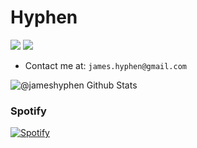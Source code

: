 # Hyphen 


[![](https://vistr.dev/badge?repo=jameshyphen.jameshyphen&corners=square)](https://github.com/jameshyphen)
[![](https://img.shields.io/badge/-James%20Hyphen-blue?style=flat-square&logo=Linkedin&logoColor=white&link=https://www.linkedin.com/in/dzhemaptula/)](https://www.linkedin.com/in/dzhemaptula/)

- Contact me at: `james.hyphen@gmail.com`

<img alt="@jameshyphen Github Stats" src="https://github-readme-stats.codestackr.vercel.app/api?username=jameshyphen&theme=onedark&show_icons=true&hide_border=true" />


### Spotify
[![Spotify](https://jameshyphen-spotify-now-playing.vercel.app/api/spotify-playing)](https://open.spotify.com/user/1167279602?si=tkoW4okiT5CWDAEUjwpwtQ)
